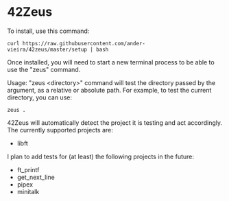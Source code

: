 # 42Zeus

To install, use this command:

	curl https://raw.githubusercontent.com/ander-vieira/42zeus/master/setup | bash

Once installed, you will need to start a new terminal process to be able to use the "zeus" command.

Usage: "zeus \<directory\>" command will test the directory passed by the argument, as a relative or absolute path. For example, to test the current directory, you can use:

	zeus .

42Zeus will automatically detect the project it is testing and act accordingly. The currently supported projects are:

- libft

I plan to add tests for (at least) the following projects in the future:

- ft_printf
- get_next_line
- pipex
- minitalk